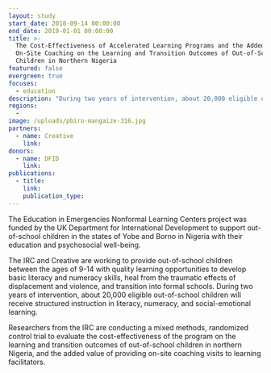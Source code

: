 ```yaml
---
layout: study
start_date: 2018-09-14 00:00:00
end_date: 2019-01-01 00:00:00
title: >-
  The Cost-Effectiveness of Accelerated Learning Programs and the Added Value of
  On-Site Coaching on the Learning and Transition Outcomes of Out-of-School
  Children in Northern Nigeria
featured: false
evergreen: true
focuses:
  - education
description: "During two years of intervention, about 20,000 eligible out-of-school children will receive structured instruction in literacy, numeracy, and social-emotional learning.\_Researchers from the IRC are conducting a mixed methods, randomized control trial to evaluate the cost-effectiveness of the program on the learning and transition outcomes."
regions:
  -
image: /uploads/pbiro-mangaize-316.jpg
partners:
  - name: Creative
    link:
donors:
  - name: DFID
    link:
publications:
  - title:
    link:
    publication_type:
---
```


The Education in Emergencies Nonformal Learning Centers project was funded by the UK Department for International Development to support out-of-school children in the states of Yobe and Borno in Nigeria with their education and psychosocial well-being.

The IRC and Creative are working to provide out-of-school children between the ages of 9-14 with quality learning opportunities to develop basic literacy and numeracy skills, heal from the traumatic effects of displacement and violence, and transition into formal schools. During two years of intervention, about 20,000 eligible out-of-school children will receive structured instruction in literacy, numeracy, and social-emotional learning.&nbsp;

Researchers from the IRC are conducting a mixed methods, randomized control trial to evaluate the cost-effectiveness of the program on the learning and transition outcomes of out-of-school children in northern Nigeria, and the added value of providing on-site coaching visits to learning facilitators.